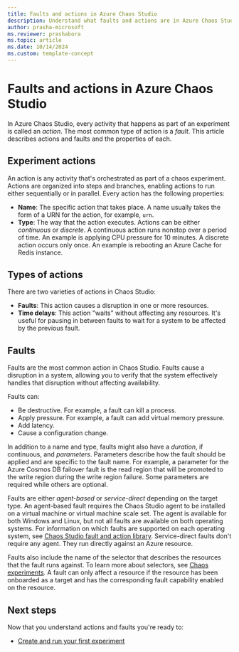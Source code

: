 ```yaml
---
title: Faults and actions in Azure Chaos Studio
description: Understand what faults and actions are in Azure Chaos Studio. What is the difference between a fault and an action? How do you define a fault?
author: prasha-microsoft
ms.reviewer: prashabora
ms.topic: article
ms.date: 10/14/2024
ms.custom: template-concept
---
```


# Faults and actions in Azure Chaos Studio

In Azure Chaos Studio, every activity that happens as part of an experiment is called an *action*. The most common type of action is a *fault*. This article describes actions and faults and the properties of each.

## Experiment actions

An action is any activity that's orchestrated as part of a chaos experiment. Actions are organized into steps and branches, enabling actions to run either sequentially or in parallel. Every action has the following properties:

* **Name**: The specific action that takes place. A name usually takes the form of a URN for the action, for example, `urn`.
* **Type**: The way that the action executes. Actions can be either *continuous* or *discrete*. A continuous action runs nonstop over a period of time. An example is applying CPU pressure for 10 minutes. A discrete action occurs only once. An example is rebooting an Azure Cache for Redis instance.

## Types of actions

There are two varieties of actions in Chaos Studio:

- **Faults**: This action causes a disruption in one or more resources.
- **Time delays**: This action "waits" without affecting any resources. It's useful for pausing in between faults to wait for a system to be affected by the previous fault.

## Faults

Faults are the most common action in Chaos Studio. Faults cause a disruption in a system, allowing you to verify that the system effectively handles that disruption without affecting availability.

Faults can:

- Be destructive. For example, a fault can kill a process.
- Apply pressure. For example, a fault can add virtual memory pressure.
- Add latency.
- Cause a configuration change.

In addition to a name and type, faults might also have a *duration*, if continuous, and *parameters*. Parameters describe how the fault should be applied and are specific to the fault name. For example, a parameter for the Azure Cosmos DB failover fault is the read region that will be promoted to the write region during the write region failure. Some parameters are required while others are optional.

Faults are either *agent-based* or *service-direct* depending on the target type. An agent-based fault requires the Chaos Studio agent to be installed on a virtual machine or virtual machine scale set. The agent is available for both Windows and Linux, but not all faults are available on both operating systems. For information on which faults are supported on each operating system, see [Chaos Studio fault and action library](chaos-studio-fault-library.md). Service-direct faults don't require any agent. They run directly against an Azure resource.

Faults also include the name of the selector that describes the resources that the fault runs against. To learn more about selectors, see [Chaos experiments](chaos-studio-chaos-experiments.md). A fault can only affect a resource if the resource has been onboarded as a target and has the corresponding fault capability enabled on the resource.

## Next steps
Now that you understand actions and faults you're ready to:
- [Create and run your first experiment](chaos-studio-tutorial-service-direct-portal.md)

